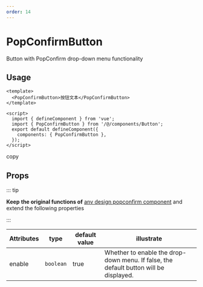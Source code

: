```yaml
---
order: 14
---
```


# PopConfirmButton

Button with PopConfirm drop-down menu functionality

## Usage

```
<template>
  <PopConfirmButton>按钮文本</PopConfirmButton>
</template>

<script>
  import { defineComponent } from 'vue';
  import { PopConfirmButton } from '/@/components/Button';
  export default defineComponent({
    components: { PopConfirmButton },
  });
</script>
```

copy

## Props

::: tip

**Keep** **the original functions of** [anv design popconfirm component](https://2x.antdv.com/components/popconfirm-cn/) and extend the following properties

:::

| Attributes | type      | default value | illustrate                                                                            |
| ---------- | --------- | ------------- | ------------------------------------------------------------------------------------- |
| enable     | `boolean` | true          | Whether to enable the drop-down menu. If false, the default button will be displayed. |
